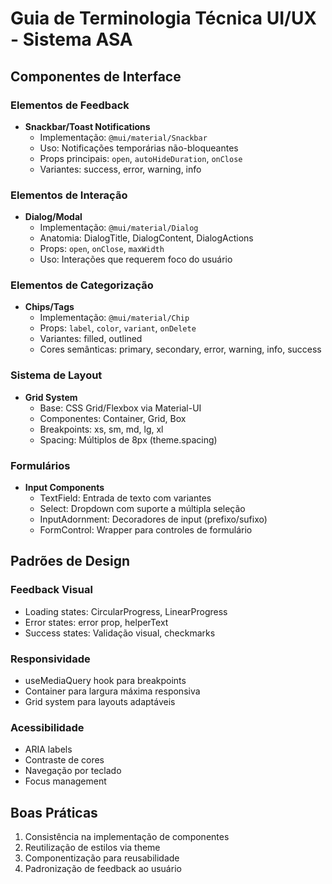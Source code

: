 # Guia de Terminologia Técnica UI/UX - Sistema ASA

## Componentes de Interface

### Elementos de Feedback
- **Snackbar/Toast Notifications**
  - Implementação: `@mui/material/Snackbar`
  - Uso: Notificações temporárias não-bloqueantes
  - Props principais: `open`, `autoHideDuration`, `onClose`
  - Variantes: success, error, warning, info

### Elementos de Interação
- **Dialog/Modal**
  - Implementação: `@mui/material/Dialog`
  - Anatomia: DialogTitle, DialogContent, DialogActions
  - Props: `open`, `onClose`, `maxWidth`
  - Uso: Interações que requerem foco do usuário

### Elementos de Categorização
- **Chips/Tags**
  - Implementação: `@mui/material/Chip`
  - Props: `label`, `color`, `variant`, `onDelete`
  - Variantes: filled, outlined
  - Cores semânticas: primary, secondary, error, warning, info, success

### Sistema de Layout
- **Grid System**
  - Base: CSS Grid/Flexbox via Material-UI
  - Componentes: Container, Grid, Box
  - Breakpoints: xs, sm, md, lg, xl
  - Spacing: Múltiplos de 8px (theme.spacing)

### Formulários
- **Input Components**
  - TextField: Entrada de texto com variantes
  - Select: Dropdown com suporte a múltipla seleção
  - InputAdornment: Decoradores de input (prefixo/sufixo)
  - FormControl: Wrapper para controles de formulário

## Padrões de Design

### Feedback Visual
- Loading states: CircularProgress, LinearProgress
- Error states: error prop, helperText
- Success states: Validação visual, checkmarks

### Responsividade
- useMediaQuery hook para breakpoints
- Container para largura máxima responsiva
- Grid system para layouts adaptáveis

### Acessibilidade
- ARIA labels
- Contraste de cores
- Navegação por teclado
- Focus management

## Boas Práticas
1. Consistência na implementação de componentes
2. Reutilização de estilos via theme
3. Componentização para reusabilidade
4. Padronização de feedback ao usuário 